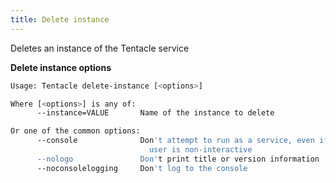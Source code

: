 ```yaml
---
title: Delete instance
---
```


Deletes an instance of the Tentacle service

**Delete instance options**

```bash
Usage: Tentacle delete-instance [<options>]

Where [<options>] is any of:
      --instance=VALUE       Name of the instance to delete

Or one of the common options:
      --console              Don't attempt to run as a service, even if the
                               user is non-interactive
      --nologo               Don't print title or version information
      --noconsolelogging     Don't log to the console
```
